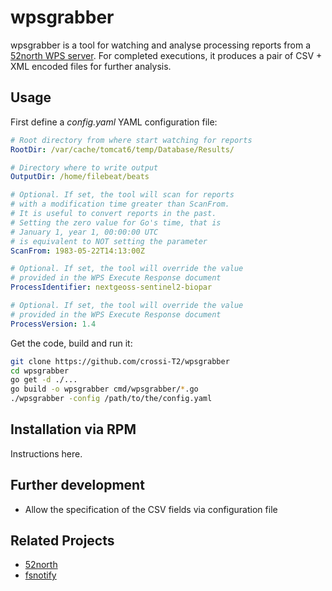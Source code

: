 # wpsgrabber

wpsgrabber is a tool for watching and analyse processing reports from a [52north WPS server](https://52north.org). For completed executions, it produces a pair of CSV + XML encoded files for further analysis.

## Usage

First define a *config.yaml* YAML configuration file:

```yaml
# Root directory from where start watching for reports
RootDir: /var/cache/tomcat6/temp/Database/Results/

# Directory where to write output
OutputDir: /home/filebeat/beats

# Optional. If set, the tool will scan for reports
# with a modification time greater than ScanFrom.
# It is useful to convert reports in the past.
# Setting the zero value for Go's time, that is
# January 1, year 1, 00:00:00 UTC
# is equivalent to NOT setting the parameter
ScanFrom: 1983-05-22T14:13:00Z

# Optional. If set, the tool will override the value
# provided in the WPS Execute Response document
ProcessIdentifier: nextgeoss-sentinel2-biopar

# Optional. If set, the tool will override the value
# provided in the WPS Execute Response document
ProcessVersion: 1.4
```

Get the code, build and run it:

```bash
git clone https://github.com/crossi-T2/wpsgrabber
cd wpsgrabber
go get -d ./...
go build -o wpsgrabber cmd/wpsgrabber/*.go
./wpsgrabber -config /path/to/the/config.yaml
```

## Installation via RPM

Instructions here.

## Further development

* Allow the specification of the CSV fields via configuration file

## Related Projects

* [52north](https://52north.org)
* [fsnotify](https://github.com/fsnotify/fsnotify)

